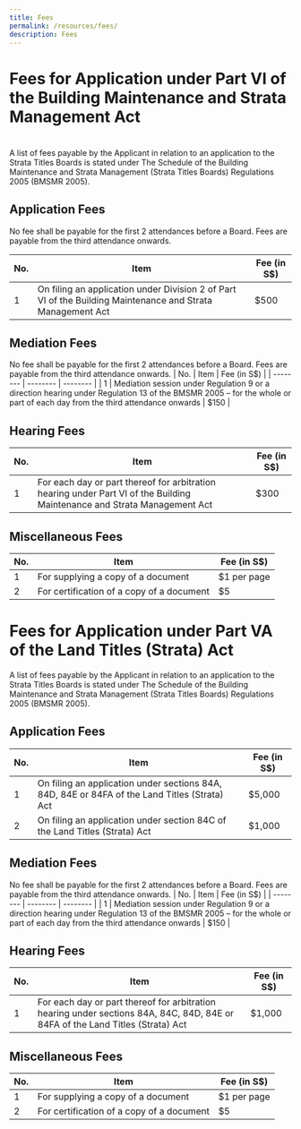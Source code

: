 ```yaml
---
title: Fees
permalink: /resources/fees/
description: Fees
---
```

# Fees for Application under Part VI of the Building Maintenance and Strata Management Act
# 
A list of fees payable by the Applicant in relation to an application to the Strata Titles Boards is stated under The Schedule of the Building Maintenance and Strata Management (Strata Titles Boards) Regulations 2005 (BMSMR 2005).

Application Fees
----------------
No fee shall be payable for the first 2 attendances before a Board. Fees are payable from the third attendance onwards.

| No.  | Item | Fee (in S$) |
| -------- | -------- | -------- |
| 1     | On filing an application under Division 2 of Part VI of the Building Maintenance and Strata Management Act  | $500 |


Mediation Fees
--------------
No fee shall be payable for the first 2 attendances before a Board. Fees are payable from the third attendance onwards.
| No.  | Item | Fee (in S$) |
| -------- | -------- | -------- |
| 1     | Mediation session under Regulation 9 or a direction hearing under Regulation 13 of the BMSMR 2005 – for the whole or part of each day from the third attendance onwards  | $150 |

Hearing Fees
------------
| No.  | Item | Fee (in S$) |
| -------- | -------- | -------- |
| 1     | For each day or part thereof for arbitration hearing under Part VI of the Building Maintenance and Strata Management Act | $300 |

Miscellaneous Fees
------------------
| No.  | Item | Fee (in S$) |
| -------- | -------- | -------- |
| 1  | For supplying a copy of a document | $1 per page |   
| 2  | For certification of a copy of a document | $5 |   

Fees for Application under Part VA of the Land Titles (Strata) Act
==================================================================
A list of fees payable by the Applicant in relation to an application to the Strata Titles Boards is stated under The Schedule of the Building Maintenance and Strata Management (Strata Titles Boards) Regulations 2005 (BMSMR 2005).

Application Fees
----------------
| No.  | Item | Fee (in S$) |
| -------- | -------- | -------- |
| 1  | On filing an application under sections 84A, 84D, 84E or 84FA of the Land Titles (Strata) Act | $5,000 |   
| 2  | On filing an application under section 84C of the Land Titles (Strata) Act | $1,000 |   

Mediation Fees
--------------
No fee shall be payable for the first 2 attendances before a Board. Fees are payable from the third attendance onwards.
| No.  | Item | Fee (in S$) |
| -------- | -------- | -------- |
| 1     | Mediation session under Regulation 9 or a direction hearing under Regulation 13 of the BMSMR 2005 – for the whole or part of each day from the third attendance onwards | $150 |

Hearing Fees
------------
| No.  | Item | Fee (in S$) |
| -------- | -------- | -------- |
| 1     | For each day or part thereof for arbitration hearing under sections 84A, 84C, 84D, 84E or 84FA of the Land Titles (Strata) Act | $1,000 |

Miscellaneous Fees
------------------
| No.  | Item | Fee (in S$) |
| -------- | -------- | -------- |
| 1  | For supplying a copy of a document | $1 per page |   
| 2  | For certification of a copy of a document | $5 |